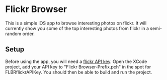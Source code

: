 # Flickr Browser

This is a simple iOS app to browse interesting photos on flickr. It will currently show you some of the top interesting photos from flickr in a semi-random order.

## Setup

Before using the app, you will need a [flickr API key](https://www.flickr.com/services/api/). Open the XCode project, add your API key to "Flickr Browser-Prefix.pch" in the spot for FLBRflickrAPIKey. You should then be able to build and run the project.
